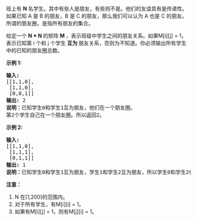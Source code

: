 <html>
 <body>
  <p>
   班上有
   <strong>
    N
   </strong>
   名学生。其中有些人是朋友，有些则不是。他们的友谊具有是传递性。如果已知 A 是 B 的朋友，B 是 C 的朋友，那么我们可以认为 A 也是 C 的朋友。所谓的朋友圈，是指所有朋友的集合。
  </p>
  <p>
   给定一个
   <strong>
    N * N
   </strong>
   的矩阵
   <strong>
    M
   </strong>
   ，表示班级中学生之间的朋友关系。如果M[i][j] = 1，表示已知第 i 个和 j 个学生
   <strong>
    互为
   </strong>
   朋友关系，否则为不知道。你必须输出所有学生中的已知的朋友圈总数。
  </p>
  <p>
   <strong>
    示例 1:
   </strong>
  </p>
  <pre>
<strong>输入:</strong> 
[[1,1,0],
 [1,1,0],
 [0,0,1]]
<strong>输出:</strong> 2 
<strong>说明：</strong>已知学生0和学生1互为朋友，他们在一个朋友圈。
第2个学生自己在一个朋友圈。所以返回2。
</pre>
  <p>
   <strong>
    示例 2:
   </strong>
  </p>
  <pre>
<strong>输入:</strong> 
[[1,1,0],
 [1,1,1],
 [0,1,1]]
<strong>输出:</strong> 1
<strong>说明：</strong>已知学生0和学生1互为朋友，学生1和学生2互为朋友，所以学生0和学生2也是朋友，所以他们三个在一个朋友圈，返回1。
</pre>
  <p>
   <strong>
    注意：
   </strong>
  </p>
  <ol>
   <li>
    N 在[1,200]的范围内。
   </li>
   <li>
    对于所有学生，有M[i][i] = 1。
   </li>
   <li>
    如果有M[i][j] = 1，则有M[j][i] = 1。
   </li>
  </ol>
 </body>
</html>